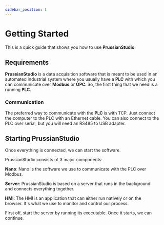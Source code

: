 ```yaml
---
sidebar_position: 1
---
```


# Getting Started

This is a quick guide that shows you how to use **PrussianStudio**.

## Requirements

**PrussianStudio** is a data acquisition software that is meant to be used in an automated industrial system where you usually have 
a **PLC** with which you can communicate over **Modbus** or **OPC**. So, the first thing that we need is a running **PLC**.


###  Communication

The preferred way to communicate with the **PLC** is with TCP. Just connect the computer to the PLC with an Ethernet cable.
You can also connect to the PLC over serial, but you will need an RS485 to USB adapter.

## Starting PrussianStudio

Once everything is connected, we can start the software.

PrussianStudio consists of 3 major components:

**Nano**: Nano is the software we use to communicate with the PLC over Modbus.

**Server**: PrussianStudio is based on a server that runs in the background and connects everything together.

**HMI**: The HMI is an application that can either run natively or on the browser. It's what we use to monitor and control our process.

First off, start the server by running its executable. Once it starts, we can continue.


